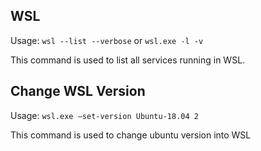 ## WSL
Usage: `wsl --list --verbose` or `wsl.exe -l -v`

This command is used to list all services running in WSL.

## Change WSL Version
Usage: `wsl.exe —set-version Ubuntu-18.04 2`

This command is used to change ubuntu version into WSL
